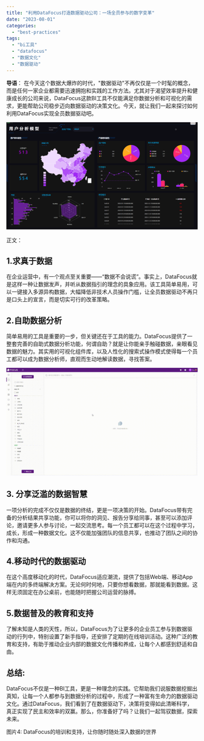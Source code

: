 ```yaml
---
title: "利用DataFocus打造数据驱动公司：一场全员参与的数字变革"
date: "2023-08-01"
categories: 
  - "best-practices"
tags: 
  - "bi工具"
  - "datafocus"
  - "数据文化"
  - "数据驱动"
---
```


**导语**： 在今天这个数据大爆炸的时代，"数据驱动"不再仅仅是一个时髦的概念，而是任何一家企业都需要迅速拥抱和实践的工作方法。尤其对于渴望效率提升和健康成长的公司来说，DataFocus这款BI工具不仅能满足你数据分析和可视化的需求，更能帮助公司稳步迈向数据驱动的决策文化。今天，就让我们一起来探讨如何利用DataFocus实现全员数据驱动吧。

![](images/1688087332-%E7%94%A8%E6%88%B7%E5%88%86%E6%9E%90%E6%A8%A1%E5%9E%8B.png)

正文：

## 1.求真于数据

在企业运营中，有一个观点至关重要——“数据不会说谎”。事实上，DataFocus就是这样一种让数据发声，并听从数据指引的理念的具象应用。该工具简单易用，可以一键接入多源异构数据，大幅降低非技术人员操作门槛，让全员数据驱动不再只是口头上的宣言，而是切实可行的改革策略。

## 2.自助数据分析

简单易用的工具是重要的一步，但关键还在于工具的能力。DataFocus提供了一整套完善的自助式数据分析功能，何谓自助？就是让你能亲手触碰数据，亲眼看见数据的魅力。其实用的可视化组件库，以及人性化的搜索式操作模式使得每一个员工都可以成为数据分析师，直观而生动地解读数据，寻找答案。

![](images/1681437300-%E5%A0%86%E7%A7%AF%E6%9D%A1%E5%BD%A2%E5%9B%BE-00_00_00-00_00_301.gif)

## 3\. 分享泛滥的数据智慧

一项分析的完成不仅仅是数据的终结，更是一项决策的开始。DataFocus带有完备的分析结果共享功能，你可以将你的洞见、报告分享给同事，甚至可以添加评论，邀请更多人参与讨论，一起交流思考。每一个员工都可以在这个过程中学习，成长，形成一种数据文化。这不仅能加强团队的信息共享，也推动了团队之间的协作和沟通。

## 4.移动时代的数据驱动

在这个高度移动化的时代，DataFocus适应潮流，提供了包括Web端、移动App端在内的多终端解决方案。无论何时何地，只要你想看数据，那就能看到数据。这样无须固定在办公桌前，也能随时把握公司运营的脉搏。

## 5.数据普及的教育和支持

了解未知是人类的天性，所以，DataFocus为了让更多的企业员工参与到数据驱动的行列中，特别设置了新手指导，还安排了定期的在线培训活动。这种广泛的教育和支持，有助于推动企业内部的数据文化传播和养成，让每个人都感到舒适和自由。

## 总结:

DataFocus不仅是一种BI工具，更是一种理念的实践。它帮助我们说服数据挖掘出真知，让每一个人都参与到数据分析的过程中，形成了一种富有生命力的数据驱动文化。通过DataFocus，我们看到了在数据驱动下，决策将变得如此清晰科学，真正实现了民主和效率的双赢。那么，你准备好了吗？让我们一起驾驭数据，探索未来。

图片4: DataFocus的培训和支持，让你随时随处深入数据的世界
